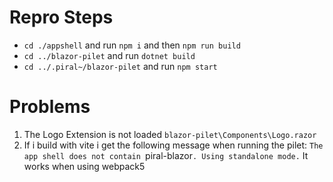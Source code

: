 # Repro Steps
- `cd ./appshell` and run `npm i` and then `npm run build`
- `cd ../blazor-pilet` and run `dotnet build`
- `cd ../.piral~/blazor-pilet` and run `npm start`

# Problems
1. The Logo Extension is not loaded `blazor-pilet\Components\Logo.razor`
2. If i build with vite i get the following message when running the pilet: `The app shell does not contain `piral-blazor`. Using standalone mode.`
   It works when using webpack5